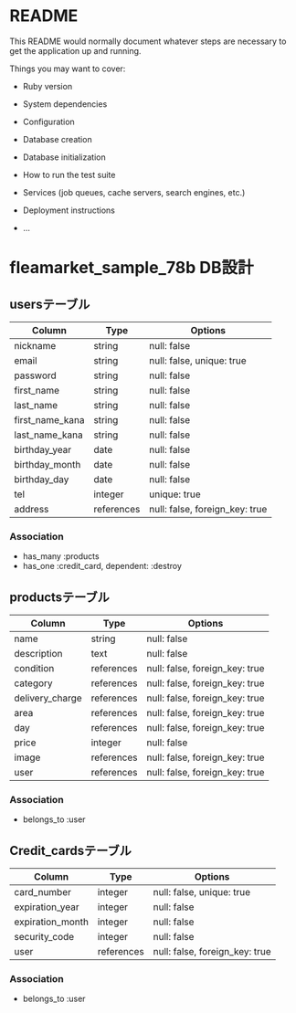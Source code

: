 # README

This README would normally document whatever steps are necessary to get the
application up and running.

Things you may want to cover:

* Ruby version

* System dependencies

* Configuration

* Database creation

* Database initialization

* How to run the test suite

* Services (job queues, cache servers, search engines, etc.)

* Deployment instructions

* ...

# fleamarket_sample_78b DB設計
## usersテーブル

|Column|Type|Options|
|------|----|-------|
|nickname|string|null: false|
|email|string|null: false, unique: true|
|password|string|null: false|
|first_name|string|null: false|
|last_name|string|null: false|
|first_name_kana|string|null: false|
|last_name_kana|string|null: false|
|birthday_year|date|null: false|
|birthday_month|date|null: false|
|birthday_day|date|null: false|
|tel|integer|unique: true|
|address|references|null: false, foreign_key: true|

### Association
- has_many :products
- has_one :credit_card, dependent: :destroy


## productsテーブル
|Column|Type|Options|
|------|----|-------|
|name|string|null: false|
|description|text|null: false|
|condition|references|null: false, foreign_key: true|
|category|references|null: false, foreign_key: true|
|delivery_charge|references|null: false, foreign_key: true|
|area|references|null: false, foreign_key: true|
|day|references|null: false, foreign_key: true|
|price|integer|null: false|
|image|references|null: false, foreign_key: true|
|user|references|null: false, foreign_key: true|

### Association
- belongs_to :user

## Credit_cardsテーブル
|Column|Type|Options|
|------|----|-------|
|card_number|integer|null: false, unique: true|
|expiration_year|integer|null: false|
|expiration_month|integer|null: false|
|security_code|integer|null: false|
|user|references|null: false, foreign_key: true|

### Association
- belongs_to :user